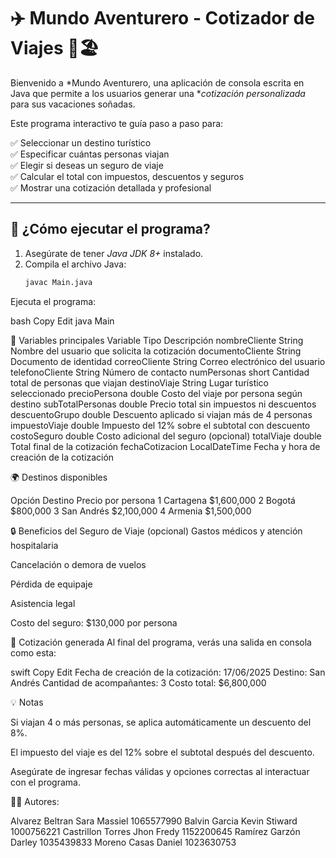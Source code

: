 # ✈️ Mundo Aventurero - Cotizador de Viajes 🌴🏖️

Bienvenido a *Mundo Aventurero, una aplicación de consola escrita en Java que 
permite a los usuarios generar una **cotización personalizada* para sus vacaciones soñadas.

Este programa interactivo te guía paso a paso para:

✅ Seleccionar un destino turístico  
✅ Especificar cuántas personas viajan  
✅ Elegir si deseas un seguro de viaje  
✅ Calcular el total con impuestos, descuentos y seguros  
✅ Mostrar una cotización detallada y profesional  

---

## 🚀 ¿Cómo ejecutar el programa?

1. Asegúrate de tener *Java JDK 8+* instalado.
2. Compila el archivo Java:
   ```bash
   javac Main.java
Ejecuta el programa:

bash
Copy
Edit
java Main

🧠 Variables principales
Variable	            Tipo	    Descripción
nombreCliente	        String	  Nombre del usuario que solicita la cotización
documentoCliente	    String	  Documento de identidad
correoCliente	        String	  Correo electrónico del usuario
telefonoCliente	      String	  Número de contacto
numPersonas	          short	    Cantidad total de personas que viajan
destinoViaje	        String	  Lugar turístico seleccionado
precioPersona	        double	  Costo del viaje por persona según destino
subTotalPersonas	    double	  Precio total sin impuestos ni descuentos
descuentoGrupo	      double	  Descuento aplicado si viajan más de 4 personas
impuestoViaje	        double    Impuesto del 12% sobre el subtotal con descuento
costoSeguro	          double	  Costo adicional del seguro (opcional)
totalViaje	          double  	Total final de la cotización
fechaCotizacion	 LocalDateTime	Fecha y hora de creación de la cotización


🌍 Destinos disponibles

Opción	Destino	Precio por persona
1	Cartagena	$1,600,000
2	Bogotá	$800,000
3	San Andrés	$2,100,000
4	Armenia	$1,500,000

🔒 Beneficios del Seguro de Viaje (opcional)
Gastos médicos y atención hospitalaria

Cancelación o demora de vuelos

Pérdida de equipaje

Asistencia legal

Costo del seguro: $130,000 por persona

📅 Cotización generada
Al final del programa, verás una salida en consola como esta:

swift
Copy
Edit
Fecha de creación de la cotización: 17/06/2025
Destino: San Andrés
Cantidad de acompañantes: 3
Costo total: $6,800,000

💡 Notas

Si viajan 4 o más personas, se aplica automáticamente un descuento del 8%.

El impuesto del viaje es del 12% sobre el subtotal después del descuento.

Asegúrate de ingresar fechas válidas y opciones correctas al interactuar con el programa.


🧑‍💻 Autores: 

Alvarez Beltran Sara Massiel  1065577990
Balvin Garcia Kevin Stiward   1000756221
Castrillon Torres Jhon Fredy  1152200645
Ramírez Garzón Darley         1035439833
Moreno Casas Daniel           1023630753
